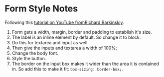 # Form Style Notes

Following this [tutorial on YouTube fromRichard Barkinskiy](https://youtu.be/2ACrHs5o9LM).

1. Form gets a width, margin, border and padding to establish it's size.
2. The label is an inline element by default. So change it to block.
3. Do this for textarea and input as well.
4. Then give the inputs and textarea a width of 100%;
5. Change the body font.
6. Style the button.
7. The border on the input box makes it wider than the area it is contained in. So add this to make it fit: `box-sizing: border-box;`.
